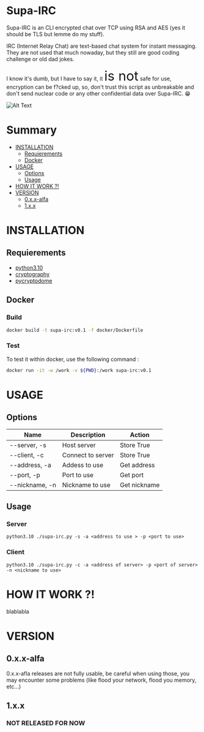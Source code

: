 Supa-IRC
======= 

Supa-IRC is an CLI encrypted chat over TCP using RSA and AES (yes it should be TLS but lemme do my stuff). 

IRC (Internet Relay Chat) are text-based chat system for instant messaging. They are not used that much nowaday, but they still are good coding challenge or old dad jokes.

I know it's dumb, but I have to say it, it <span style="font-size:larger;"><span style="font-size:larger;"><span style="font-size:larger;"><span style="font-size:larger;"><span style="font-size:larger;">is not</span></span></span></span></span>
safe for use, encryption can be f?cked up, so, don't trust this script as unbreakable and don't send nuclear code or any other confidential data over Supa-IRC. 😁


![Alt Text](https://giffiles.alphacoders.com/212/212812.gif)


# Summary 

- [INSTALLATION]()
    - [Requierements]()
    - [Docker]()
- [USAGE]()
    - [Options]()
    - [Usage]()
- [HOW IT WORK ?!]()
- [VERSION]()
    - [0.x.x-alfa]()
    - [1.x.x]()


# INSTALLATION

## Requierements
    
- [python3.10]()
- [cryptography]()
- [pycryptodome]()
    
## Docker

### Build 

```sh
docker build -t supa-irc:v0.1 -f docker/Dockerfile
```

###  Test 
To test it within docker, use the following command :

```sh
docker run -it -w /work -v ${PWD}:/work supa-irc:v0.1
```


# USAGE

## Options

| Name | Description | Action |
|------|-------------|--------|
|--server, -s | Host server| Store True |
|--client, -c | Connect to server| Store True |
|--address, -a | Addess to use | Get address |
|--port, -p | Port to use | Get port |
|--nickname, -n | Nickname to use | Get nickname |


## Usage

### Server

`python3.10 ./supa-irc.py -s -a <address to use > -p <port to use>`

### Client

`python3.10 ./supa-irc.py -c -a <address of server> -p <port of server> -n <nickname to use>`



# HOW IT WORK ?!

blablabla

# VERSION

## 0.x.x-alfa

0.x.x-afla releases are not fully usable, be careful when using those, you may encounter some problems (like flood your network, flood you memory, etc...)

## 1.x.x

### NOT RELEASED FOR NOW

